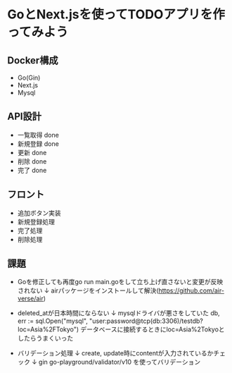 # GoとNext.jsを使ってTODOアプリを作ってみよう

## Docker構成
- Go(Gin)
- Next.js
- Mysql

## API設計
- 一覧取得 done
- 新規登録 done
- 更新 done
- 削除 done
- 完了 done

## フロント
<!-- - レイアウト決める -->
<!-- - 一覧取得・表示 -->
<!-- - 更新処理 -->
- 追加ボタン実装
- 新規登録処理
- 完了処理
- 削除処理

## 課題
- Goを修正しても再度go run main.goをして立ち上げ直さないと変更が反映されない
↓
airパッケージをインストールして解決(https://github.com/air-verse/air)

- deleted_atが日本時間にならない
↓
mysqlドライバが悪さをしていた
db, err := sql.Open("mysql", "user:password@tcp(db:3306)/testdb?loc=Asia%2FTokyo")
データベースに接続するときにloc=Asia%2Tokyoとしたらうまくいった

- バリデーション処理
↓
create, update時にcontentが入力されているかチェック
↓
gin  go-playground/validator/v10 を使ってバリデーション
